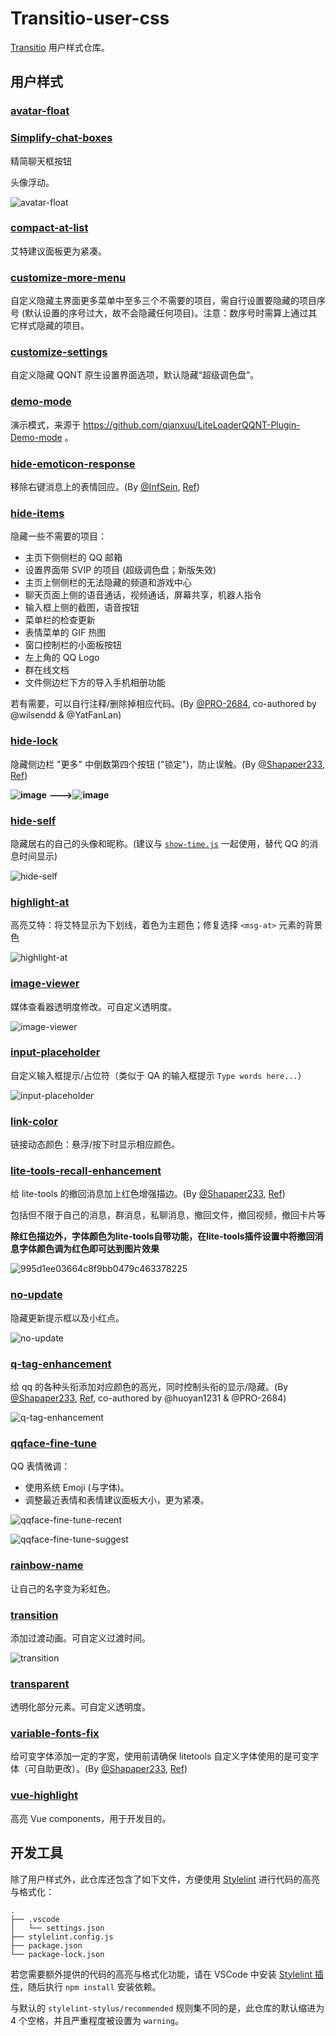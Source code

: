 # Transitio-user-css

[Transitio](https://github.com/PRO-2684/transitio) 用户样式仓库。

## 用户样式

### [avatar-float](./avatar-float.styl)


### [Simplify-chat-boxes](./Simplify-chat-boxes)
精简聊天框按钮

头像浮动。

![avatar-float](./images/avatar-float.jpg)

### [compact-at-list](./compact-at-list.css)

艾特建议面板更为紧凑。

### [customize-more-menu](./customize-more-menu.styl)

自定义隐藏主界面更多菜单中至多三个不需要的项目，需自行设置要隐藏的项目序号 (默认设置的序号过大，故不会隐藏任何项目)。注意：数序号时需算上通过其它样式隐藏的项目。

### [customize-settings](./customize-settings.styl)

自定义隐藏 QQNT 原生设置界面选项，默认隐藏“超级调色盘”。

### [demo-mode](./demo-mode.css)

演示模式，来源于 https://github.com/qianxuu/LiteLoaderQQNT-Plugin-Demo-mode 。

### [hide-emoticon-response](./hide-emoticon-response.css)

移除右键消息上的表情回应。(By [@InfSein](https://github.com/InfSein), [Ref](https://github.com/PRO-2684/transitio/issues/4#issuecomment-2207904703))

### [hide-items](./hide-items.css)

隐藏一些不需要的项目：

- 主页下侧侧栏的 QQ 邮箱
- 设置界面带 SVIP 的项目 (超级调色盘；新版失效)
- 主页上侧侧栏的无法隐藏的频道和游戏中心
- 聊天页面上侧的语音通话，视频通话，屏幕共享，机器人指令
- 输入框上侧的截图，语音按钮
- 菜单栏的检查更新
- 表情菜单的 GIF 热图
- 窗口控制栏的小面板按钮
- 左上角的 QQ Logo
- 群在线文档
- 文件侧边栏下方的导入手机相册功能

若有需要，可以自行注释/删除掉相应代码。(By [@PRO-2684](https://github.com/PRO-2684), co-authored by @wilsendd & @YatFanLan)

### [hide-lock](./hide-lock.css)

隐藏侧边栏 "更多" 中倒数第四个按钮 ("锁定")，防止误触。(By [@Shapaper233](https://github.com/Shapaper233), [Ref](https://github.com/PRO-2684/transitio/issues/4#issuecomment-2119115010))

**![image](https://github.com/PRO-2684/Transitio-user-css/assets/157946924/67a35135-69ce-461b-9b41-348a1cbd3b4e)**
**--->![image](https://github.com/PRO-2684/Transitio-user-css/assets/157946924/d00a405c-b556-4c37-a9e1-1f1aede8f7d7)**

### [hide-self](./hide-self.css)

隐藏居右的自己的头像和昵称。(建议与 [`show-time.js`](https://github.com/PRO-2684/Scriptio-user-scripts/#show-time) 一起使用，替代 QQ 的消息时间显示)

![hide-self](./images/hide-self.jpg)

### [highlight-at](./highlight-at.css)

高亮艾特：将艾特显示为下划线，着色为主题色；修复选择 `<msg-at>` 元素的背景色

![highlight-at](./images/highlight-at.jpg)

### [image-viewer](./image-viewer.css)

媒体查看器透明度修改。可自定义透明度。

![image-viewer](./images/image-viewer.jpg)

### [input-placeholder](./input-placeholder.css)

自定义输入框提示/占位符（类似于 QA 的输入框提示 `Type words here...`）

![input-placeholder](./images/input-placeholder.jpg)

### [link-color](./link-color.css)

链接动态颜色：悬浮/按下时显示相应颜色。

### [lite-tools-recall-enhancement](./lite-tools-recall-enhancement.css)

给 lite-tools 的撤回消息加上红色增强描边。(By [@Shapaper233](https://github.com/Shapaper233), [Ref](https://github.com/PRO-2684/transitio/issues/4#issuecomment-2119115010))

包括但不限于自己的消息，群消息，私聊消息，撤回文件，撤回视频，撤回卡片等

**除红色描边外，字体颜色为lite-tools自带功能，在lite-tools插件设置中将撤回消息字体颜色调为红色即可达到图片效果**

![995d1ee03664c8f9bb0479c463378225](https://github.com/PRO-2684/Transitio-user-css/assets/157946924/22149ce4-261d-4b3a-ad78-b93709c320b2)

### [no-update](./no-update.css)

隐藏更新提示框以及小红点。

![no-update](./images/no-update.jpg)

### [q-tag-enhancement](./q-tag-enhancement.styl)

给 qq 的各种头衔添加对应颜色的高光，同时控制头衔的显示/隐藏。(By [@Shapaper233](https://github.com/Shapaper233), [Ref](https://github.com/PRO-2684/transitio/issues/4#issuecomment-2212343133), co-authored by @huoyan1231 & @PRO-2684)

![q-tag-enhancement](./images/q-tag-enhancement.png)

### [qqface-fine-tune](./qqface-fine-tune.styl)

QQ 表情微调：

- 使用系统 Emoji (与字体)。
- 调整最近表情和表情建议面板大小，更为紧凑。

![qqface-fine-tune-recent](./images/qqface-fine-tune-recent.jpg)

![qqface-fine-tune-suggest](./images/qqface-fine-tune-suggest.jpg)

### [rainbow-name](./rainbow-name.css)

让自己的名字变为彩虹色。

### [transition](./transition.css)

添加过渡动画。可自定义过渡时间。

![transition](./images/transition.gif)

### [transparent](./transparent.css)

透明化部分元素。可自定义透明度。

### [variable-fonts-fix](./variable-fonts-fix.css)

给可变字体添加一定的字宽，使用前请确保 litetools 自定义字体使用的是可变字体（可自助更改）。(By [@Shapaper233](https://github.com/Shapaper233), [Ref](https://github.com/PRO-2684/transitio/issues/4#issuecomment-2212343133))

### [vue-highlight](./vue-highlight.css)

高亮 Vue components，用于开发目的。

## 开发工具

除了用户样式外，此仓库还包含了如下文件，方便使用 [Stylelint](https://stylelint.io/) 进行代码的高亮与格式化：



```text
.
├── .vscode
│   └── settings.json
├── stylelint.config.js
├── package.json
└── package-lock.json
```


若您需要额外提供的代码的高亮与格式化功能，请在 VSCode 中安装 [Stylelint 插件](https://marketplace.visualstudio.com/items?itemName=stylelint.vscode-stylelint)，随后执行 `npm install` 安装依赖。

与默认的 `stylelint-stylus/recommended` 规则集不同的是，此仓库的默认缩进为 4 个空格，并且严重程度被设置为 `warning`。


